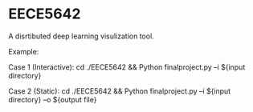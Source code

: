 # EECE5642

A disrtibuted deep learning visulization tool.

Example:

Case 1 (Interactive):
  cd ./EECE5642 && Python finalproject.py –i ${input directory}
  
Case 2 (Static):
  cd ./EECE5642 && Python finalproject.py –i ${input directory} –o ${output file}
